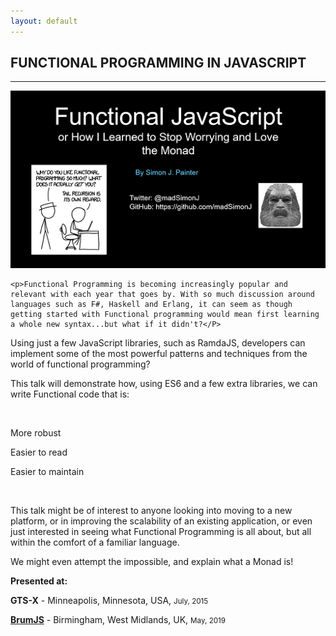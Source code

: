```yaml
---
layout: default
---
```


<div class="pagepanel down_arrow white">
  <div class="center">
    <h2>FUNCTIONAL PROGRAMMING IN JAVASCRIPT</h2>
    <hr>
		<img src="/Content/img/functional-javascript-large.png">
		
    <p>Functional Programming is becoming increasingly popular and relevant with each year that goes by. With so much discussion around languages such as F#, Haskell and Erlang, it can seem as though getting started with Functional programming would mean first learning a whole new syntax...but what if it didn't?</P>

<p>Using just a few JavaScript libraries, such as RamdaJS, developers can implement some of the most powerful patterns and techniques from the world of functional programming?</P>

<p>This talk will demonstrate how, using ES6 and a few extra libraries, we can write Functional code that is:</p>

<br/>

<p>More robust</p>
<p>Easier to read</p>
<p>Easier to maintain</p>

<br/>


<p>This talk might be of interest to anyone looking into moving to a new platform, or in improving the scalability of an existing application, or even just interested in seeing what Functional Programming is all about, but all within the comfort of a familiar language.</p>

<p>We might even attempt the impossible, and explain what a Monad is!</p>

<p>
	<strong>Presented at:</strong>
</p>
<p><strong>GTS-X</strong> - Minneapolis, Minnesota, USA,</strong> <small>July, 2015</small></p>
<p><strong><a href="https://www.meetup.com/meetup-group-MzfqIqCy/events/xzxnwqyzhbcc/">BrumJS</a></strong> - Birmingham, West Midlands, UK, <small>May, 2019</small></p>
  </div>
</div>